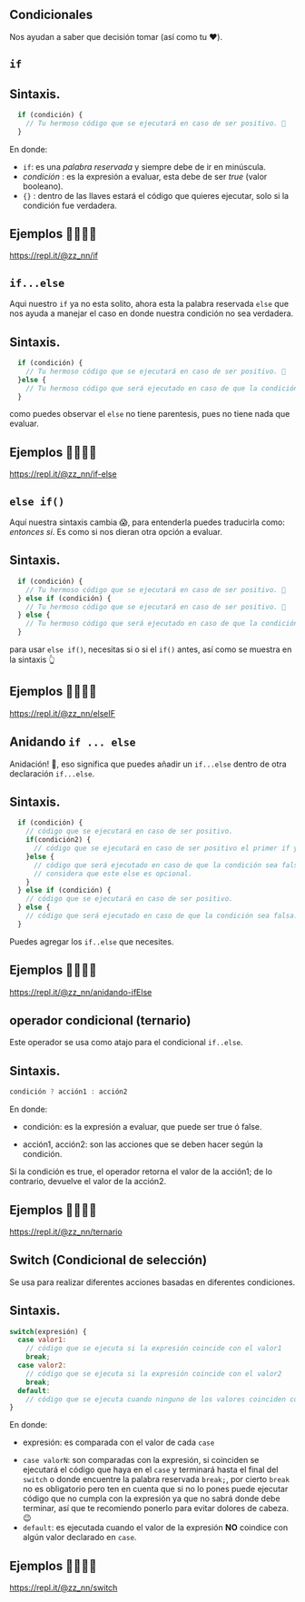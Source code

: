 ## Condicionales

Nos ayudan a saber que decisión tomar (así como tu ❤️).

## `if`

## Sintaxis.
```js
  if (condición) {
    // Tu hermoso código que se ejecutará en caso de ser positivo. 🤩
  }
```

En donde:

 * `if`: es una _palabra reservada_ y siempre debe de ir en minúscula.
 * _condición_ : es la expresión a evaluar, esta debe de ser *true* (valor booleano).
 * `{}` : dentro de las llaves estará el código que quieres ejecutar, solo si la condición
 fue verdadera. 

## Ejemplos 👩🏽‍💻😉
https://repl.it/@zz_nn/if

## `if...else`
Aqui nuestro `if` ya no esta solito, ahora esta la palabra reservada `else` que nos ayuda a manejar el caso en donde nuestra condición no sea verdadera.

## Sintaxis.
```js
  if (condición) {
    // Tu hermoso código que se ejecutará en caso de ser positivo. 🤩
  }else {
    // Tu hermoso código que será ejecutado en caso de que la condición sea falsa. 😕
  }
```

como puedes observar el `else` no tiene parentesis, pues no tiene nada que evaluar.

## Ejemplos 👩🏽‍💻😉
https://repl.it/@zz_nn/if-else

## `else if()`
Aquí nuestra sintaxis cambia 😱, para entenderla puedes traducirla como: _entonces si_. 
Es como si nos dieran otra opción a evaluar.

## Sintaxis.
```js
  if (condición) {
    // Tu hermoso código que se ejecutará en caso de ser positivo. 🤩
  } else if (condición) {
    // Tu hermoso código que se ejecutará en caso de ser positivo. 🤩
  } else {
    // Tu hermoso código que será ejecutado en caso de que la condición sea falsa. 😕
  }
```

para usar `else if()`, necesitas si o si el `if()` antes, así como se muestra en la sintaxis 👆

## Ejemplos 👩🏽‍💻😉
https://repl.it/@zz_nn/elseIF

## Anidando `if ... else`
Anidación! 🤯, eso significa que puedes añadir un `if...else` dentro de otra 
declaración `if...else`.

## Sintaxis.
```js
  if (condición) {
    // código que se ejecutará en caso de ser positivo.
    if(condición2) {
      // código que se ejecutará en caso de ser positivo el primer if y el segundo.
    }else {
      // código que será ejecutado en caso de que la condición sea falsa, pero
      // considera que este else es opcional.
    }
  } else if (condición) {
    // código que se ejecutará en caso de ser positivo.
  } else {
    // código que será ejecutado en caso de que la condición sea falsa.
  }
```
Puedes agregar los `if..else` que necesites.

## Ejemplos 👩🏽‍💻😉
https://repl.it/@zz_nn/anidando-ifElse

## operador condicional (ternario)
Este operador se usa como atajo para el condicional `if..else`.

## Sintaxis.
```js
condición ? acción1 : acción2 
```
En donde:

+ condición: es la expresión a evaluar, que puede ser true ó false.
* acción1, acción2: son las acciones que se deben hacer según la condición.

Si la condición es true, el operador retorna el valor de la acción1; de lo contrario, devuelve el valor de la acción2.

## Ejemplos 👩🏽‍💻😉
https://repl.it/@zz_nn/ternario

## Switch (Condicional de selección)
Se usa para realizar diferentes acciones basadas en diferentes condiciones.

## Sintaxis.
```js
switch(expresión) {
  case valor1:
    // código que se ejecuta si la expresión coincide con el valor1
    break;
  case valor2:
    // código que se ejecuta si la expresión coincide con el valor2
    break;
  default:
    // código que se ejecuta cuando ninguno de los valores coinciden con el valor de la expresión
}
```
En donde:

+ expresión: es comparada con el valor de cada `case`
* `case valorN`: son comparadas con la expresión, si coinciden se ejecutará el código que haya 
en el `case` y terminará hasta el final del `switch` o donde encuentre la palabra reservada `break;`,
por cierto `break` no es obligatorio pero ten en cuenta que si no lo pones puede ejecutar código que 
no cumpla con la expresión ya que no sabrá donde debe terminar, así que te recomiendo ponerlo para evitar dolores de cabeza.😉
* `default`: es ejecutada cuando el valor de la expresión **NO** coindice con algún valor declarado en `case`.

## Ejemplos 👩🏽‍💻😉
https://repl.it/@zz_nn/switch